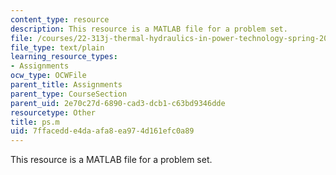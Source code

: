 ```yaml
---
content_type: resource
description: This resource is a MATLAB file for a problem set.
file: /courses/22-313j-thermal-hydraulics-in-power-technology-spring-2007/7ffacedde4daafa8ea974d161efc0a89_ps.m
file_type: text/plain
learning_resource_types:
- Assignments
ocw_type: OCWFile
parent_title: Assignments
parent_type: CourseSection
parent_uid: 2e70c27d-6890-cad3-dcb1-c63bd9346dde
resourcetype: Other
title: ps.m
uid: 7ffacedd-e4da-afa8-ea97-4d161efc0a89
---
```

This resource is a MATLAB file for a problem set.


